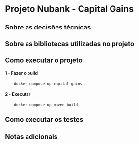 # Projeto Nubank - Capital Gains

## Sobre as decisões técnicas


## Sobre as bibliotecas utilizadas no projeto


## Como executar o projeto

#### 1 - Fazer o build
``` shell
    docker compose up capital-gains
```

#### 2 - Executar
``` shell
    docker compose up maven-build
```

## Como executar os testes


## Notas adicionais